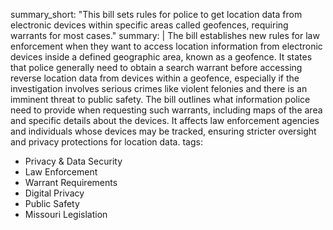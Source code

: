 summary_short: "This bill sets rules for police to get location data from electronic devices within specific areas called geofences, requiring warrants for most cases."
summary: |
  The bill establishes new rules for law enforcement when they want to access location information from electronic devices inside a defined geographic area, known as a geofence. It states that police generally need to obtain a search warrant before accessing reverse location data from devices within a geofence, especially if the investigation involves serious crimes like violent felonies and there is an imminent threat to public safety. The bill outlines what information police need to provide when requesting such warrants, including maps of the area and specific details about the devices. It affects law enforcement agencies and individuals whose devices may be tracked, ensuring stricter oversight and privacy protections for location data.
tags:
  - Privacy & Data Security
  - Law Enforcement
  - Warrant Requirements
  - Digital Privacy
  - Public Safety
  - Missouri Legislation
